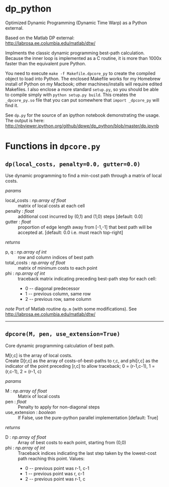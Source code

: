 dp_python
=========

Optimized Dynamic Programming (Dynamic Time Warp) as a Python external.

Based on the Matlab DP external: http://labrosa.ee.columbia.edu/matlab/dtw/

Implments the classic dynamic programming best-path calculation.  Because the inner loop is implemented as a C routine, it is more than 1000x faster than the equivalent pure Python.

You need to execute `make -f Makefile.dpcore_py` to create the compiled object to load into Python.  The enclosed Makefile works for my Homebrew install of Python on my Macbook; other machines/installs will require edited Makefiles. 
I also enclose a more standard `setup.py`, so you should be able to compile simply with `python setup.py build`.  This creates the `_dpcore_py.so` file that you can put somewhere that `import _dpcore_py` will find it.

See `dp.py` for the source of an ipython notebook demonstrating the usage.  The output is here: http://nbviewer.ipython.org/github/dpwe/dp_python/blob/master/dp.ipynb

Functions in `dpcore.py`
========================

`dp(local_costs, penalty=0.0, gutter=0.0)`
------------------------------------------
Use dynamic programming to find a min-cost path through a matrix 
of local costs.

*params*
<DL>
  <DT>local_costs : <I>np.array of float</I></DT>
    <DD>matrix of local costs at each cell</DD>
  <DT>penalty : <I>float</I></DT>
    <DD>additional cost incurred by (0,1) and (1,0) steps [default: 0.0]</DD>
  <DT>gutter : <I>float</I></DT>
    <DD>proportion of edge length away from [-1,-1] that best path will 
    be accepted at. [default: 0.0 i.e. must reach top-right]</DD>
</DL>

*returns*
<DL>
  <DT>p, q : <I>np.array of int</I></DT>
    <DD>row and column indices of best path</DD>
  <DT>total_costs : <I>np.array of float</I></DT>
    <DD>matrix of minimum costs to each point</DD>
  <DT>phi : <I>np.array of int</I></DT>
    <DD>traceback matrix indicating preceding best-path step for each cell:
       <UL>
         <LI>0  -- diagonal predecessor </LI>
         <LI>1  -- previous column, same row</LI>
         <LI>2  -- previous row, same column</LI>
       </UL></DD>
</DL>

*note*
  Port of Matlab routine `dp.m` (with some modifications).  See 
  http://labrosa.ee.columbia.edu/matlab/dtw/

<HR>

`dpcore(M, pen, use_extension=True)`
------------------------------------
Core dynamic programming calculation of best path.

M[r,c] is the array of local costs.  
Create D[r,c] as the array of costs-of-best-paths to r,c, 
and phi[r,c] as the indicator of the point preceding [r,c] to 
allow traceback; 0 = (r-1,c-1), 1 = (r,c-1), 2 = (r-1, c)

*params*
<DL>
    <DT>M : <I>np.array of float</I></DT>
      <DD>Matrix of local costs</DD>
    <DT>pen : <I>float</I></DT>
      <DD>Penalty to apply for non-diagonal steps</DD>
    <DT>use_extension : <I>boolean</I></DT>
      <DD>If False, use the pure-python parallel implementation [default: True]</DD>
</DL>

*returns*
<DL>
    <DT>D : <I>np.array of float</I></DT>
      <DD>Array of best costs to each point, starting from (0,0)</DD>
    <DT>phi : <I>np.array of int</I></DT>
      <DD>Traceback indices indicating the last step taken by 
      the lowest-cost path reaching this point.  Values:
         <UL>
	   <LI>0  -- previous point was r-1, c-1</LI>
           <LI>1  -- previous point was r, c-1</LI>
           <LI>2  -- previous point was r-1, c</LI>
         </UL></DD>
</DL>
